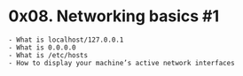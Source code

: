 # 0x08. Networking basics #1

    - What is localhost/127.0.0.1
    - What is 0.0.0.0
    - What is /etc/hosts
    - How to display your machine’s active network interfaces

